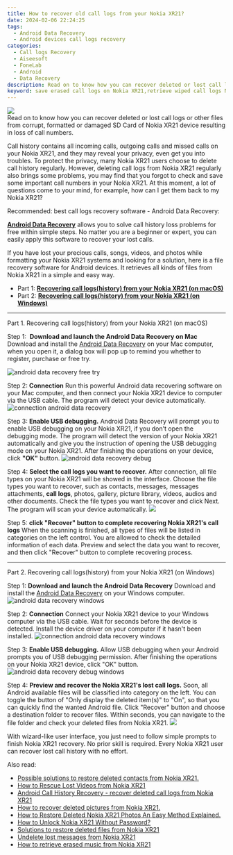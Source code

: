 ```yaml
---
title: How to recover old call logs from your Nokia XR21?
date: 2024-02-06 22:24:25
tags: 
  - Android Data Recovery
  - Android devices call logs recovery
categories: 
  - Call logs Recovery
  - Aiseesoft
  - FoneLab
  - Android
  - Data Recovery
description: Read on to know how you can recover deleted or lost call logs or other files from corrupt, formatted or damaged SD Card of Nokia XR21 device resulting in loss of call numbers.
keyword: save erased call logs on Nokia XR21,retrieve wiped call logs Nokia XR21,Nokia XR21 call logs retrieval,recover lost recent calls from Nokia XR21,unerase call numbers from Nokia XR21,Regain missing call history on Nokia XR21,how to recover deleted call history in Nokia XR21,Nokia XR21 issues with call history deleted,how to recover call history on Nokia XR21,Nokia XR21 call history disappear,Nokia XR21 deleted call history,how to retrieve call history from Nokia XR21
---
```


<img src="https://img0mobiles.techidaily.com/images/best-assets/devices/nokia/nokia-xr21/1.jpg" class="atpl-imgstyle"  />

<div class="atpl-content atpl-for-fonelab-android recover-call-logs">

<div class="atpl-post-description-part-1">
Read on to know how you can recover deleted or lost call logs or other files from corrupt, formatted or damaged SD Card of Nokia XR21 device resulting in loss of call numbers.
</div>



<div class="atpl-post-description-part-2">
<div class="tpl-content-sub-paragraph-normal">
  <p>
      Call history contains all incoming calls, outgoing calls and missed calls on your Nokia XR21, and they may reveal your privacy, even get you into troubles. To protect the privacy, many Nokia XR21 users choose to delete call history regularly. However, deleting call logs from Nokia XR21 regularly also brings some problems, you may find that you forgot to check and save some important call numbers in your Nokia XR21. At this moment, a lot of questions come to your mind, for example, how can I get them back to my Nokia XR21?
  </p>
</div>
</div>

<div class="atpl-post-description-part-3">
<div class="tpl-content-sub-paragraph-title">
    Recommended: best call logs recovery software - Android Data Recovery:
</div>
<div class="tpl-content-sub-paragraph-content">
  <p>
    <a href="https://tools.techidaily.com/aiseesoft-android-data-recovery/" target="_blank" rel="noopener"><strong>Android Data Recovery</strong></a> allows you to solve call history loss problems for free within simple steps. No matter you are a beginner or expert, you can easily apply this software to recover your lost calls.
  </p>
</div>
<div class="tpl-content-sub-paragraph-content">
  <p>
    If you have lost your precious calls, songs, videos, and photos while formatting your Nokia XR21 systems and looking for a solution, here is a file recovery software for Android devices. It retrieves all kinds of files from Nokia XR21 in a simple and easy way.
  </p>
</div>
</div>

<ul>
  <li>Part 1: <strong><a href="#p1"> Recovering call logs(history) from your Nokia XR21  (on macOS)</a></strong></li>
  <li>Part 2: <strong><a href="#p2"> Recovering call logs(history) from your Nokia XR21  (on Windows)</a></strong></li>
</ul>


<!-- Part 1 -->
<a id="p1" name="p1" ></a><hr>

<div>
  <span class="atpl-step-part-style">Part 1. Recovering call logs(history) from your Nokia XR21 (on macOS)</span>
</div>

<span class="atpl-stepstyle-a"><span>Step 1: </span></span> <strong>Download and launch the Android Data Recovery on Mac</strong>
Download and install the <a href="https://tools.techidaily.com/aiseesoft-android-data-recovery/" target="_blank" rel="noopener">Android Data Recovery</a> on your Mac computer, when you open it, a dialog box will pop up to remind you whether to register, purchase or free try.

<img src="https://tools.techidaily.com/images/apps/aiseesoft/android-data-recovery/mac-free-try.png" class="atpl-imgstyle" alt="android data recovery free try" />

<span class="atpl-stepstyle-a"><span>Step 2: </span></span> <strong>Connection</strong>
Run this powerful Android data recovering software on your Mac computer, and then connect your Nokia XR21 device to computer via the USB cable. The program will detect your device automatically.
<img src="https://tools.techidaily.com/images/apps/aiseesoft/android-data-recovery/mac-connection-interface.jpg" class="atpl-imgstyle" alt="connection android data recovery" />

<span class="atpl-stepstyle-a"><span>Step 3: </span></span> <strong>Enable USB debugging.</strong>
Android Data Recovery will prompt you to enable USB debugging on your Nokia XR21, if you don't open the debugging mode. The program will detect the version of your Nokia XR21 automatically and give you the instruction of opening the USB debugging mode on your Nokia XR21. After finishing the operations on your device, click <strong>"OK"</strong> button.
<img src="https://tools.techidaily.com/images/apps/aiseesoft/android-data-recovery/mac-android-usb-debug.jpg"  class="atpl-imgstyle" alt="android data recovery debug" />

<span class="atpl-stepstyle-a"><span>Step 4: </span></span> <strong>Select the call logs you want to recover.</strong>
After connection, all file types on your Nokia XR21 will be showed in the interface. Choose the file types you want to recover, such as contacts, messages, messages attachments, <b>call logs</b>, photos, gallery, picture library, videos, audios and other documents. Check the file types you want to recover and click Next. The program will scan your device automatically.
<img src="https://tools.techidaily.com/images/apps/aiseesoft/android-data-recovery/mac-choose-type-call-logs.jpg" class="atpl-imgstyle"  />

<span class="atpl-stepstyle-a"><span>Step 5: </span></span> <strong>click "Recover" button to  complete recovering Nokia XR21's call logs</strong>
When the scanning is finished, all types of files will be listed in categories on the left control. You are allowed to check the detailed information of each data. Preview and select the data you want to recover, and then click "Recover" button to complete recovering process.


<a id="p2" name="p2"></a><hr>

<!-- Part 2 -->
<div>
  <span class="atpl-step-part-style">Part 2. Recovering call logs(history) from your Nokia XR21 (on Windows)</span>
</div>

<span class="atpl-stepstyle-a"><span>Step 1: </span></span> <strong>Download and launch the Android Data Recovery</strong>
Download and install the <a href="https://tools.techidaily.com/aiseesoft-android-data-recovery/" target="_blank" rel="noopener">Android Data Recovery</a> on your Windows computer.
<img src="https://tools.techidaily.com/images/apps/aiseesoft/android-data-recovery/win-start-interface.png"  class="atpl-imgstyle" alt="android data recovery windows" />

<span class="atpl-stepstyle-a"><span>Step 2: </span></span> <strong>Connection</strong>
Connect your Nokia XR21 device to your Windows computer via the USB cable. Wait for seconds before the device is detected. Install the device driver on your computer if it hasn't been installed.
<img src="https://tools.techidaily.com/images/apps/aiseesoft/android-data-recovery/win-connection-interface.png" class="atpl-imgstyle" alt="connection android data recovery windows" />

<span class="atpl-stepstyle-a"><span>Step 3: </span></span> <strong>Enable USB debugging.</strong>
Allow USB debugging when your Android prompts you of USB debugging permission. After finishing the operations on your Nokia XR21 device, click "OK" button.
<img src="https://tools.techidaily.com/images/apps/aiseesoft/android-data-recovery/win-android-usb-debug.png" class="atpl-imgstyle" alt="android data recovery debug windows" />

<span class="atpl-stepstyle-a"><span>Step 4: </span></span> <strong>Preview and recover the Nokia XR21's lost call logs.</strong>
Soon, all Android available files will be classified into category on the left. You can toggle the button of "Only display the deleted item(s)" to "On", so that you can quickly find the wanted Android file. Click "Recover" button and choose a destination folder to recover files. Within seconds, you can navigate to the file folder and check your deleted files from Nokia XR21.
<img src="https://tools.techidaily.com/images/apps/aiseesoft/android-data-recovery/win-recover-call-logs.png" class="atpl-imgstyle"  />

<div class="atpl-post-description-part-4">
<div class="tpl-content-sub-paragraph-normal">
  <p>
    With wizard-like user interface, you just need to follow simple prompts to finish Nokia XR21 recovery. No prior skill is required. Every Nokia XR21 user can recover lost call history with no effort.
  </p>
</div>
</div>

<ins class="adsbygoogle"
     style="display:block"
     data-ad-client="ca-pub-7571918770474297"
     data-ad-slot="8358498916"
     data-ad-format="auto"
     data-full-width-responsive="true"></ins>

<span class="atpl-alsoreadstyle">Also read:</span>
<div><ul>
<li><a href="/possible-solutions-to-restore-deleted-contacts-from-nokia-xr21-by-fonelab-android-recover-contacts/" target="_blank" rel="noopener"><u>Possible solutions to restore deleted contacts from Nokia XR21.</u></a></li>
<li><a href="/how-to-rescue-lost-videos-from-nokia-xr21-by-fonelab-android-recover-video/" target="_blank" rel="noopener"><u>How to Rescue Lost Videos from Nokia XR21</u></a></li>
<li><a href="/android-call-history-recovery-recover-deleted-call-logs-from-nokia-xr21-by-fonelab-android-recover-call-logs/" target="_blank" rel="noopener"><u>Android Call History Recovery - recover deleted call logs from Nokia XR21</u></a></li>
<li><a href="/how-to-recover-deleted-pictures-from-nokia-xr21-by-fonelab-android-recover-pictures/" target="_blank" rel="noopener"><u>How to recover deleted pictures from Nokia XR21.</u></a></li>
<li><a href="/how-to-restore-deleted-nokia-xr21-photos-an-easy-method-explained-by-fonelab-android-recover-photos/" target="_blank" rel="noopener"><u>How to Restore Deleted Nokia XR21 Photos  An Easy Method Explained.</u></a></li>
<li><a href="/how-to-unlock-nokia-xr21-without-password-by-drfone-android-unlock-android-unlock/" target="_blank" rel="noopener"><u>How to Unlock Nokia XR21 Without Password?</u></a></li>
<li><a href="/solutions-to-restore-deleted-files-from-nokia-xr21-by-fonelab-android-recover-data/" target="_blank" rel="noopener"><u>Solutions to restore deleted files from Nokia XR21</u></a></li>
<li><a href="/undelete-lost-messages-from-nokia-xr21-by-fonelab-android-recover-messages/" target="_blank" rel="noopener"><u>Undelete lost messages from Nokia XR21</u></a></li>
<li><a href="/how-to-retrieve-erased-music-from-nokia-xr21-by-fonelab-android-recover-music/" target="_blank" rel="noopener"><u>How to retrieve erased music from Nokia XR21</u></a></li>
</ul></div>

</div>
